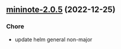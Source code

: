 

## [mininote-2.0.5](https://github.com/truecharts/charts/compare/mininote-2.0.4...mininote-2.0.5) (2022-12-25)

### Chore

- update helm general non-major
  
  